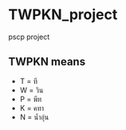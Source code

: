 # TWPKN_project

pscp project

## TWPKN means

* T = ที
* W = วิน
* P = พีท
* K = คทา
* N = น้ำอุ่น

